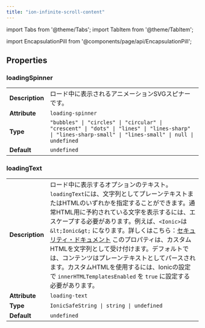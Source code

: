 ```yaml
---
title: "ion-infinite-scroll-content"
---
```

import Tabs from '@theme/Tabs';
import TabItem from '@theme/TabItem';



import EncapsulationPill from '@components/page/api/EncapsulationPill';




  
## Properties


### loadingSpinner

| | |
| --- | --- |
| **Description** | ロード中に表示されるアニメーションSVGスピナーです。 |
| **Attribute** | `loading-spinner` |
| **Type** | `"bubbles" \| "circles" \| "circular" \| "crescent" \| "dots" \| "lines" \| "lines-sharp" \| "lines-sharp-small" \| "lines-small" \| null \| undefined` |
| **Default** | `undefined` |



### loadingText

| | |
| --- | --- |
| **Description** | ロード中に表示するオプションのテキスト。`loadingText`には、文字列としてプレーンテキストまたはHTMLのいずれかを指定することができます。通常HTML用に予約されている文字を表示するには、エスケープする必要があります。例えば、`<Ionic>`は `&lt;Ionic&gt;` になります。詳しくはこちら：[セキュリティ・ドキュメント](https://ionicframework.com/docs/faq/security) このプロパティは、カスタムHTMLを文字列として受け付けます。デフォルトでは、コンテンツはプレーンテキストとしてパースされます。カスタムHTMLを使用するには、Ionicの設定で `innerHTMLTemplatesEnabled` を `true` に設定する必要があります。 |
| **Attribute** | `loading-text` |
| **Type** | `IonicSafeString \| string \| undefined` |
| **Default** | `undefined` |


